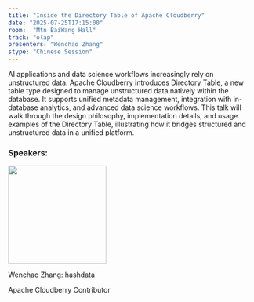 ```yaml
---
title: "Inside the Directory Table of Apache Cloudberry"
date: "2025-07-25T17:15:00"
room:  "Mtn BaiWang Hall"
track: "olap"
presenters: "Wenchao Zhang"
stype: "Chinese Session"
---
```


AI applications and data science workflows increasingly rely on unstructured data. Apache Cloudberry introduces Directory Table, a new table type designed to manage unstructured data natively within the database. It supports unified metadata management, integration with in-database analytics, and advanced data science workflows. 
This talk will walk through the design philosophy, implementation details, and usage examples of the Directory Table, illustrating how it bridges structured and unstructured data in a unified platform.

### Speakers:


<img src="https://sessionize.com/image/a72a-400o400o1-NpCuSMPa2rdsNHkRxdKFpB.jpg" width="200" /><br/>

Wenchao Zhang: hashdata

Apache Cloudberry Contributor